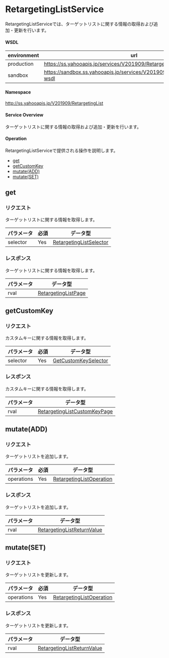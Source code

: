 

# RetargetingListService

RetargetingListServiceでは、ターゲットリストに関する情報の取得および追加・更新を行います。

#### WSDL

| environment |                                      url                                      |
| ----------- | ----------------------------------------------------------------------------- |
| production  | https://ss.yahooapis.jp/services/V201909/RetargetingListService?wsdl |
| sandbox     | https://sandbox.ss.yahooapis.jp/services/V201909/RetargetingListService?wsdl  |

#### Namespace

http://ss.yahooapis.jp/V201909/RetargetingList

#### Service Overview

ターゲットリストに関する情報の取得および追加・更新を行います。

#### Operation

RetargetingListServiceで提供される操作を説明します。

+ [get](#get)
+ [getCustomKey](#getcustomkey)
+ [mutate(ADD)](#mutateadd)
+ [mutate(SET)](#mutateset)


## get

### リクエスト

ターゲットリストに関する情報を取得します。

| パラメータ | 必須 | データ型 |
| ---------- | ---- | -------- |
| selector | Yes | [RetargetingListSelector](../data/RetargetingList/RetargetingListSelector.md) |

### レスポンス

ターゲットリストに関する情報を取得します。

| パラメータ | データ型 |
| -------- | ------- |
| rval | [RetargetingListPage](../data/RetargetingList/RetargetingListPage.md) |

## getCustomKey

### リクエスト

カスタムキーに関する情報を取得します。

| パラメータ | 必須 | データ型 |
| ---------- | ---- | -------- |
| selector | Yes | [GetCustomKeySelector](../data/RetargetingList/GetCustomKeySelector.md) |

### レスポンス

カスタムキーに関する情報を取得します。

| パラメータ | データ型 |
| -------- | ------- |
| rval | [RetargetingListCustomKeyPage](../data/RetargetingList/RetargetingListCustomKeyPage.md) |

## mutate(ADD)

### リクエスト

ターゲットリストを追加します。

| パラメータ | 必須 | データ型 |
| ---------- | ---- | -------- |
| operations | Yes | [RetargetingListOperation](../data/RetargetingList/RetargetingListOperation.md) |

### レスポンス

ターゲットリストを追加します。

| パラメータ | データ型 |
| -------- | ------- |
| rval | [RetargetingListReturnValue](../data/RetargetingList/RetargetingListReturnValue.md) |

## mutate(SET)

### リクエスト

ターゲットリストを更新します。

| パラメータ | 必須 | データ型 |
| ---------- | ---- | -------- |
| operations | Yes | [RetargetingListOperation](../data/RetargetingList/RetargetingListOperation.md) |

### レスポンス

ターゲットリストを更新します。

| パラメータ | データ型 |
| -------- | ------- |
| rval | [RetargetingListReturnValue](../data/RetargetingList/RetargetingListReturnValue.md) |

